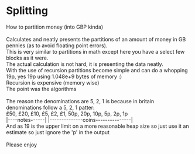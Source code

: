 # Splitting<br>
How to partition money (into GBP kinda)<br>
<br>
Calculates and neatly presents the partitions of an amount of money in GB pennies (as to avoid floating point errors).<br>
This is very similar to partitions in math except here you have a select few blocks as it were.<br>
The actual calculation is not hard, it is presenting the data neatly.<br>
With the use of recursion partitions become simple and can do a whopping 19p, yes 19p using 1.048e+9 bytes of memory :)<br>
Recursion is expensive (memory wise)<br>
The point was the algorithms<br>
<br>
The reason the denominations are 5, 2, 1 is because in britain denominations follow a 5, 2, 1 patter:<br>
£50, £20, £10, £5, £2, £1, 50p, 20p, 10p, 5p, 2p, 1p<br>
|----notes------|  |--------------coins---------------|<br>
And as 19 is the upper limit on a more reasonable heap size so just use it an estimate so just ignore the 'p' in the output<br>
<br>
Please enjoy
